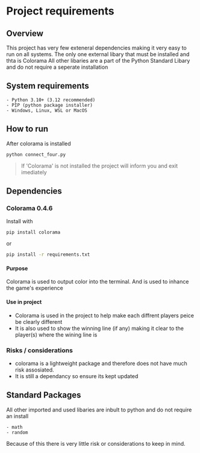 # Project requirements

## Overview

This project has very few exteneral dependencies making it very easy to run on all systems.
The only one external libary that must be installed and thta is Colorama
All other libaries are a part of the Python Standard Libary and do not require a seperate installation

## System requirements 
```
- Python 3.10+ (3.12 recommended)
- PIP (python package installer)
- Windows, Linux, WSL or MacOS
```

## How to run
After colorama is installed

```
python connect_four.py
```

> If 'Colorama' is not installed the project will inform you and exit imediately


## Dependencies

### Colorama 0.4.6

Install with

```
pip install colorama
```
or 
```bash
pip install -r requirements.txt
```

#### Purpose
Colorama is used to output color into the terminal. And is used to inhance the game's experience

#### Use in project
- Colorama is used in the project to help make each diffrent players peice be clearly different
- It is also used to show the winning line (if any) making it clear to the player(s) where the wining line is

### Risks / considerations
- colorama is a lightweight package and therefore does not have much risk assosiated.
- It is still a dependancy so ensure its kept updated

## Standard Packages
All other imported and used libaries are inbult to python and do not require an install
```
- math
- random
```

Because of this there is very little risk or considerations to keep in mind.